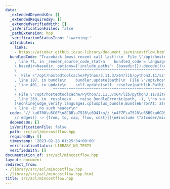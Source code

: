 ```yaml
---
data:
  _extendedDependsOn: []
  _extendedRequiredBy: []
  _extendedVerifiedWith: []
  _isVerificationFailed: false
  _pathExtension: hpp
  _verificationStatusIcon: ':warning:'
  attributes:
    links:
    - https://atcoder.github.io/ac-library/document_ja/mincostflow.html
  bundledCode: "Traceback (most recent call last):\n  File \"/opt/hostedtoolcache/Python/3.11.3/x64/lib/python3.11/site-packages/onlinejudge_verify/documentation/build.py\"\
    , line 71, in _render_source_code_stat\n    bundled_code = language.bundle(stat.path,\
    \ basedir=basedir, options={'include_paths': [basedir]}).decode()\n          \
    \         ^^^^^^^^^^^^^^^^^^^^^^^^^^^^^^^^^^^^^^^^^^^^^^^^^^^^^^^^^^^^^^^^^^^^^^^^^^^^^^^^^\n\
    \  File \"/opt/hostedtoolcache/Python/3.11.3/x64/lib/python3.11/site-packages/onlinejudge_verify/languages/cplusplus.py\"\
    , line 187, in bundle\n    bundler.update(path)\n  File \"/opt/hostedtoolcache/Python/3.11.3/x64/lib/python3.11/site-packages/onlinejudge_verify/languages/cplusplus_bundle.py\"\
    , line 401, in update\n    self.update(self._resolve(pathlib.Path(included), included_from=path))\n\
    \                ^^^^^^^^^^^^^^^^^^^^^^^^^^^^^^^^^^^^^^^^^^^^^^^^^^^^^^^^^\n \
    \ File \"/opt/hostedtoolcache/Python/3.11.3/x64/lib/python3.11/site-packages/onlinejudge_verify/languages/cplusplus_bundle.py\"\
    , line 260, in _resolve\n    raise BundleErrorAt(path, -1, \"no such header\"\
    )\nonlinejudge_verify.languages.cplusplus_bundle.BundleErrorAt: atcoder/mincostflow:\
    \ line -1: no such header\n"
  code: "// \u6700\u5C0F\u8CBB\u7528\u6D41\n// \u4F7F\u7528\u65B9\u6CD5\uFF1Ahttps://atcoder.github.io/ac-library/document_ja/mincostflow.html\n\
    // edges() -> {from, to, cap, flow, cost}[]\n#include \"atcoder/mincostflow\"\n"
  dependsOn: []
  isVerificationFile: false
  path: src/acl/mincostflow.hpp
  requiredBy: []
  timestamp: '2023-02-28 01:25:34+09:00'
  verificationStatus: LIBRARY_NO_TESTS
  verifiedWith: []
documentation_of: src/acl/mincostflow.hpp
layout: document
redirect_from:
- /library/src/acl/mincostflow.hpp
- /library/src/acl/mincostflow.hpp.html
title: src/acl/mincostflow.hpp
---
```

